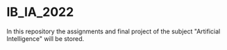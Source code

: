 # IB_IA_2022
In this repository the assignments and final project of the subject "Artificial Intelligence" will be stored.
